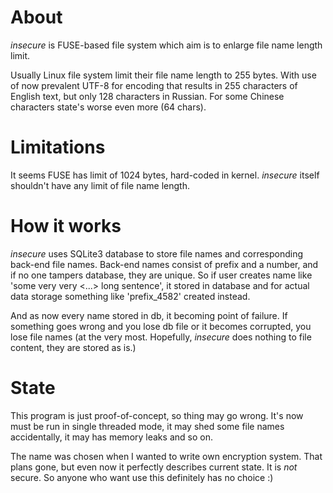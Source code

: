About
=====

*insecure* is FUSE-based file system which aim is to enlarge
file name length limit.

Usually Linux file system limit their file name length to 255 bytes.
With use of now prevalent UTF-8 for encoding that results in 255
characters  of English text, but only 128 characters in Russian.
For some Chinese characters state's worse even more (64 chars).


Limitations
===========

It seems FUSE has limit of 1024 bytes, hard-coded in kernel. _insecure_
itself shouldn't have any limit of file name length.

How it works
============

_insecure_ uses SQLite3 database to store file names and corresponding
back-end file names. Back-end names consist of prefix and a number, and
if no one tampers database, they are unique. So if user creates name
like 'some very very <...> long sentence', it stored in database and
for actual data storage something like 'prefix_4582' created instead.

And as now every name stored in db, it becoming point of failure. If something
goes wrong and you lose db file or it becomes corrupted, you lose file
names (at the very most. Hopefully, _insecure_ does nothing to file content,
they are stored as is.)


State
=====

This program is just proof-of-concept, so thing may go wrong. It's now
must be run in single threaded mode, it may shed some file names accidentally,
it may has memory leaks and so on.

The name was chosen when I wanted to write own encryption system. That plans gone,
but even now it perfectly describes current state. It is _not_ secure. So anyone
who want use this definitely has no choice :)
